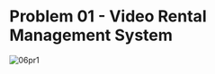 # Problem 01 - Video Rental Management System

![06pr1](https://user-images.githubusercontent.com/48712088/146162947-d637ef84-6977-458c-a819-acdb3318bf95.jpg)
